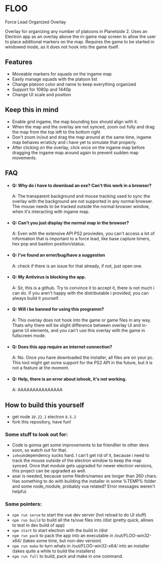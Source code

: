 # FLOO
Force Lead Organized Overlay

Overlay for organizing any number of platoons in Planetside 2.
Uses an Electron app as an overlay above the in-game map screen to allow the user to place additional markers on the map.
Requires the game to be started in windowed mode, as it does not hook into the game itself.  

## Features
 -  Moveable markers for squads on the ingame map
 -  Easily manage squads with the platoon list 
 -  Change platoon color and name to keep everything organized
 -  Support for 1080p and 1440p
 -  Change UI scale and position

## Keep this in mind
 - Enable grid ingame, the map bounding box should align with it.
 - When the map and the overlay are not synced, zoom out fully and drag the map from the top left to the bottom right
 - Don't zoom in/out and drag the map around at the same time, ingame map behaves erraticly and i have yet to simulate that properly.
 - After clicking on the overlay, click once on the ingame map before dragging the ingame map around again to prevent sudden map movements.

## FAQ
- #### Q: Why do i have to download an exe? Can't this work in a browser?  
  A: The transparent background and mouse tracking used to sync the overlay with the background are not supported in any normal browser. The mouse needs to be tracked outside the normal browser window, when it's interacting with ingame map.  
- #### Q: Can't you just display the normal map in the browser?  
  A: Even with the extensive API PS2 proviedes, you can't access a lot of information that is important to a force lead, like base capture timers, hex pop and bastion position/status.  
- #### Q: I've found an error/bug/have a suggestion  
  A: check if there is an issue for that already, if not, just open one.  
- #### Q: My Antivirus is blocking the app.  
  A: Sir, this is a github. Try to convince it to accept it, there is not much i can do. If you aren't happy with the distributable i provided, you can always build it yourself.  
- #### Q: Will i be banned for using this programm?  
  A: This overlay does not hook into the game or game files in any way. Thats why there will be slight difference between overlay UI and in-game UI elements, and you can't use this overlay with the game in fullscreen mode.  
- #### Q: Does this app require an internet connection?  
  A: No. Once you have downloaded the installer, all files are on your pc. This tool might get some support for the PS2 API in the future, but it is not a feature at the moment.  
- #### Q: Help, there is an error about iohook, it's not working.  
  A: AAAAAAAAAAAAAAA  


## How to build this yourself
* get node `10.22.1` electron `8.5.2`
* fork this repository, have fun!
### Some stuff to look out for:
* Code is gonna get some improvements to be friendlier to other devs soon, so watch out for that.
* `iohook`dependency sucks hard. I can't get rid of it, because i need to track the mouse outside of the electron window to keep the map synced. Once that module gets upgraded for newer electron versions, this project can be upgraded as well.
* asar is needed, because some filedirs/names are longer than 260 chars. Has something to do with building the installer in some %TEMP% folder and some node_module, probably vue related? Error messages weren't helpful.
### Some pointers:
* `npm run serve` to start the vue dev server (hot reload to do UI stuff)
* `npm run build` to build all the ts/vue files into /dist (pretty quick, allows to test in dev build of app)
* `npm start` to start electron with the build in /dist
* `npm run pack` to pack the app into an executable in /out/FLOO-win32-x64/ (takes some time, but non-dev version)
* `npm run make` to turn whats in /out/FLOO-win32-x64/ into an installer (takes quite a while to build the installers)
* `npm run full` to build, pack and make in one command.
